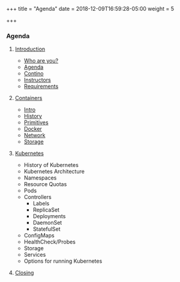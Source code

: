 +++
title = "Agenda"
date = 2018-12-09T16:59:28-05:00
weight = 5

+++

### Agenda

1. [Introduction](/00-introduction/index.html)
    * [Who are you?](introduction/index.html)
    * [Agenda](agenda/index.html)
    * [Contino](contino/index.html)
    * [Instructors](whoami/index.html)
    * [Requirements](00-introduction/requirements/index.html)
    
2. [Containers](/01-containers/index.html)

    * [Intro](/01-containers/intro/index.html)
    * [History](/01-containers/history/index.html)
    * [Primitives](/01-containers/primitives/index.html)
    * [Docker](/01-containers/docker/index.html)
    * [Network](/01-containers/network/index.html)
    * [Storage](/01-containers/storage/index.html)

3. [Kubernetes](/02-kubernetes/index.html)
    * History of Kubernetes
    * Kubernetes Architecture 
    * Namespaces
    * Resource Quotas
    * Pods
    * Controllers
      * Labels
      * ReplicaSet
      * Deployments
      * DaemonSet 
      * StatefulSet
   * ConfigMaps
   * HealthCheck/Probes
   * Storage 
   * Services 
   * Options for running Kubernetes 
4. [Closing](/03-closing/index.html)




